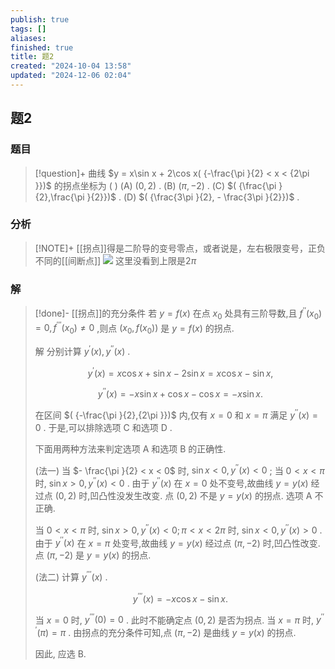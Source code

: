```yaml
---
publish: true
tags: []
aliases: 
finished: true
title: 题2
created: "2024-10-04 13:58"
updated: "2024-12-06 02:04"
---
```

## 题2
### 题目
> [!question]+
> 曲线 $y = x\sin x + 2\cos x( {-\frac{\pi }{2} < x < {2\pi }})$ 的拐点坐标为 ( )
> (A) $( {0,2})$ . (B) $( {\pi , - 2})$ . (C) $( {\frac{\pi }{2},\frac{\pi }{2}})$ . (D) $( {\frac{3\pi }{2}, - \frac{3\pi }{2}})$ .
### 分析
> [!NOTE]+
> [[拐点]]得是二阶导的变号零点，或者说是，左右极限变号，正负不同的[[间断点]]
> ![](https://img.hwenyi.tech/202412061001110.webp)
> 这里没看到上限是$2\pi$
### 解
> [!done]-
> [[拐点]]的充分条件 若 $y = f( x)$ 在点 ${x}_{0}$ 处具有三阶导数,且 ${f}^{\prime \prime }( {x}_{0}) = 0,{f}^{\prime \prime \prime }( {x}_{0}) \neq 0$ ,则点 $( {{x}_{0}, f( {x}_{0}) })$ 是 $y = f( x)$ 的拐点.
> 
> 解 分别计算 ${y}^{\prime }( x) ,{y}^{\prime \prime }( x)$ .
> 
> $$
> {y}^{\prime }( x) = x\cos x + \sin x - 2\sin x = x\cos x - \sin x,
> $$
> 
> $$
> {y}^{\prime \prime }( x) = - x\sin x + \cos x - \cos x = - x\sin x.
> $$
> 
> 在区间 $( {-\frac{\pi }{2},{2\pi }})$ 内,仅有 $x = 0$ 和 $x = \pi$ 满足 ${y}^{\prime \prime }( x) = 0$ . 于是,可以排除选项 $\mathrm{C}$ 和选项 $\mathrm{D}$ .
> 
> 下面用两种方法来判定选项 A 和选项 B 的正确性.
> 
> (法一) 当 $- \frac{\pi }{2} < x < 0$ 时, $\sin x < 0,{y}^{\prime \prime }( x) < 0$ ; 当 $0 < x < \pi$ 时, $\sin x > 0,{y}^{\prime \prime }( x) < 0$ . 由于 ${y}^{\prime \prime }( x)$ 在 $x = 0$ 处不变号,故曲线 $y = y( x)$ 经过点 $( {0,2})$ 时,凹凸性没发生改变. 点 $( {0,2})$ 不是 $y = y( x)$ 的拐点. 选项 $\mathrm{A}$ 不正确.
> 
> 当 $0 < x < \pi$ 时, $\sin x > 0,{y}^{\prime \prime }( x) < 0;\pi < x < {2\pi }$ 时, $\sin x < 0,{y}^{\prime \prime }( x) > 0$ . 由于 ${y}^{\prime \prime }( x)$ 在 $x = \pi$ 处变号,故曲线 $y = y( x)$ 经过点 $( {\pi , - 2})$ 时,凹凸性改变. 点 $( {\pi , - 2})$ 是 $y = y( x)$ 的拐点.
> 
> (法二) 计算 ${y}^{\prime \prime \prime }( x)$ .
> 
> $$
> {y}^{\prime \prime \prime }( x) = - x\cos x - \sin x.
> $$
> 
> 当 $x = 0$ 时, ${y}^{\prime \prime \prime }( 0) = 0$ . 此时不能确定点 $( {0,2})$ 是否为拐点. 当 $x = \pi$ 时, ${y}^{\prime \prime \prime }( \pi ) = \pi$ . 由拐点的充分条件可知,点 $( {\pi , - 2})$ 是曲线 $y = y( x)$ 的拐点.
> 
> 因此, 应选 B.